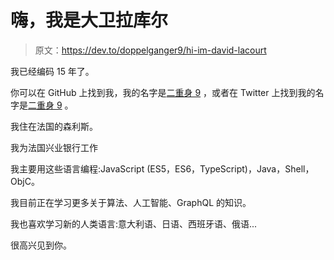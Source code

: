 # 嗨，我是大卫拉库尔

> 原文：<https://dev.to/doppelganger9/hi-im-david-lacourt>

我已经编码 15 年了。

你可以在 GitHub 上找到我，我的名字是[二重身 9](https://github.com/doppelganger9) ，或者在 Twitter 上找到我的名字是[二重身 9](https://twitter.com/doppelganger9) 。

我住在法国的森利斯。

我为法国兴业银行工作

我主要用这些语言编程:JavaScript (ES5，ES6，TypeScript)，Java，Shell，ObjC。

我目前正在学习更多关于算法、人工智能、GraphQL 的知识。

我也喜欢学习新的人类语言:意大利语、日语、西班牙语、俄语...

很高兴见到你。